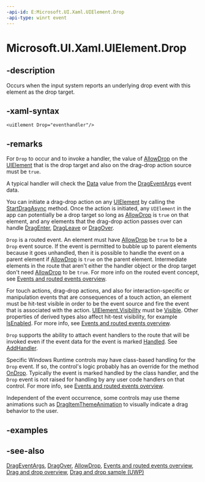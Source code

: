 ```yaml
---
-api-id: E:Microsoft.UI.Xaml.UIElement.Drop
-api-type: winrt event
---
```


<!-- Event syntax
public event Microsoft.UI.Xaml.DragEventHandler Drop
-->

# Microsoft.UI.Xaml.UIElement.Drop

## -description

Occurs when the input system reports an underlying drop event with this element as the drop target.

## -xaml-syntax

```xaml
<uiElement Drop="eventhandler"/>
```

## -remarks

For `Drop` to occur and to invoke a handler, the value of [AllowDrop](uielement_allowdrop.md) on the [UIElement](uielement.md) that is the drop target and also on the drag-drop action source must be `true`.

A typical handler will check the [Data](drageventargs_data.md) value from the [DragEventArgs](drageventargs.md) event data.

You can initiate a drag-drop action on any [UIElement](uielement.md) by calling the [StartDragAsync](uielement_startdragasync_369751260.md) method. Once the action is initiated, any `UIElement` in the app can potentially be a drop target so long as [AllowDrop](uielement_allowdrop.md) is `true` on that element, and any elements that the drag-drop action passes over can handle [DragEnter](uielement_dragenter.md), [DragLeave](uielement_dragleave.md) or [DragOver](uielement_dragover.md).

`Drop` is a routed event. An element must have [AllowDrop](uielement_allowdrop.md) be `true` to be a `Drop` event source. If the event is permitted to bubble up to parent elements because it goes unhandled, then it is possible to handle the event on a parent element if [AllowDrop](uielement_allowdrop.md) is `true` on the parent element. Intermediate elements in the route that aren't either the handler object or the drop target don't need [AllowDrop](uielement_allowdrop.md) to be `true`. For more info on the routed event concept, see [Events and routed events overview](/windows/uwp/xaml-platform/events-and-routed-events-overview).

For touch actions, drag-drop actions, and also for interaction-specific or manipulation events that are consequences of a touch action, an element must be hit-test visible in order to be the event source and fire the event that is associated with the action. [UIElement.Visibility](uielement_visibility.md) must be [Visible](visibility.md). Other properties of derived types also affect hit-test visibility, for example [IsEnabled](../microsoft.ui.xaml.controls/control_isenabled.md). For more info, see [Events and routed events overview](/windows/uwp/xaml-platform/events-and-routed-events-overview).

`Drop` supports the ability to attach event handlers to the route that will be invoked even if the event data for the event is marked [Handled](drageventargs_handled.md). See [AddHandler](uielement_addhandler_1350394113.md).

Specific Windows Runtime controls may have class-based handling for the `Drop` event. If so, the control's logic probably has an override for the method [OnDrop](../microsoft.ui.xaml.controls/control_ondrop_1937221154.md). Typically the event is marked handled by the class handler, and the `Drop` event is not raised for handling by any user code handlers on that control. For more info, see [Events and routed events overview](/windows/uwp/xaml-platform/events-and-routed-events-overview).

Independent of the event occurrence, some controls may use theme animations such as [DragItemThemeAnimation](../microsoft.ui.xaml.media.animation/dragitemthemeanimation.md) to visually indicate a drag behavior to the user.

## -examples

## -see-also

[DragEventArgs](drageventargs.md), [DragOver](uielement_dragover.md), [AllowDrop](uielement_allowdrop.md), [Events and routed events overview](/windows/uwp/xaml-platform/events-and-routed-events-overview), [Drag and drop overview](/windows/apps/design/input/drag-and-drop), [Drag and drop sample (UWP)](https://github.com/Microsoft/Windows-universal-samples/tree/master/Samples/XamlDragAndDrop)
